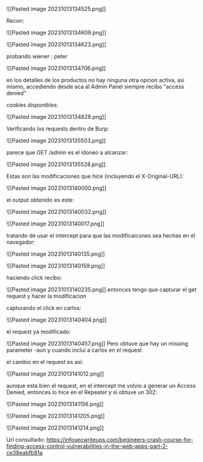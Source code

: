 
![[Pasted image 20231013134525.png]]

Recon:

![[Pasted image 20231013134609.png]]

![[Pasted image 20231013134623.png]]

probando wiener : peter

![[Pasted image 20231013134706.png]]

en los detalles de los productos no hay ninguna otra opcion activa, asi mismo, accediendo desde aca al Admin Panel siempre recibo "access denied"


cookies disponibles:

![[Pasted image 20231013134828.png]]

Verificando los requests dentro de Burp:

![[Pasted image 20231013135503.png]]

parece que GET /admin es el idoneo a alcanzar:

![[Pasted image 20231013135528.png]]

Estas son las modificaciones que hice (incluyendo el X-Original-URL):

![[Pasted image 20231013140000.png]]

el output obtenido es este:

![[Pasted image 20231013140032.png]]


![[Pasted image 20231013140017.png]]



tratando de usar el intercept para que las modificaicones sea hechas en el navegador:

![[Pasted image 20231013140135.png]]

![[Pasted image 20231013140159.png]]

haciendo click recibo: 

![[Pasted image 20231013140235.png]]
entonces tengo que capturar el get request y hacer la modificacion

capturando el click en carlos:

![[Pasted image 20231013140404.png]]

el request ya modificado:

![[Pasted image 20231013140457.png]]
Pero obtuve que hay un missing parameter -aun y cuando inclui a carlos en el request

el cambio en el request es asi:

![[Pasted image 20231013141012.png]]

aunque esta bien el request, en el intercept me volvio a generar un Access Denied, entonces lo hice en el Repeater y si obtuve un 302:

![[Pasted image 20231013141156.png]]

![[Pasted image 20231013141205.png]]

![[Pasted image 20231013141214.png]]


Url consultado:  https://infosecwriteups.com/begineers-crash-course-for-finding-access-control-vulnerabilities-in-the-web-apps-part-2-ce38eabfb81a